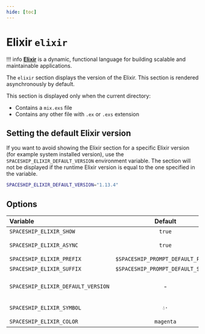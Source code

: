 ```yaml
---
hide: [toc]
---
```


# Elixir `elixir`

!!! info
    [**Elixir**](https://elixir-lang.org) is a dynamic, functional language for building scalable and maintainable applications.

The `elixir` section displays the version of the Elixir. This section is rendered asynchronously by default.

This section is displayed only when the current directory:

* Contains a `mix.exs` file
* Contains any other file with `.ex` or `.exs` extension

## Setting the default Elixir version

If you want to avoid showing the Elixir section for a specific Elixir version (for example system installed version), use the `SPACESHIP_ELIXIR_DEFAULT_VERSION` environment variable. The section will not be displayed if the runtime Elixir version is equal to the one specified in the variable.

```zsh title=".zshrc"
SPACESHIP_ELIXIR_DEFAULT_VERSION="1.13.4"
```

## Options

| Variable                           |              Default               | Meaning                                 |
| :--------------------------------- | :--------------------------------: | --------------------------------------- |
| `SPACESHIP_ELIXIR_SHOW`            |               `true`               | Show section                            |
| `SPACESHIP_ELIXIR_ASYNC`           |               `true`               | Render section asynchronously           |
| `SPACESHIP_ELIXIR_PREFIX`          | `$SPACESHIP_PROMPT_DEFAULT_PREFIX` | Section's prefix                        |
| `SPACESHIP_ELIXIR_SUFFIX`          | `$SPACESHIP_PROMPT_DEFAULT_SUFFIX` | Section's suffix                        |
| `SPACESHIP_ELIXIR_DEFAULT_VERSION` |                 -                  | Elixir version to be treated as default |
| `SPACESHIP_ELIXIR_SYMBOL`          |               `💧·`                | Symbol before the section               |
| `SPACESHIP_ELIXIR_COLOR`           |             `magenta`              | Section's color                         |
